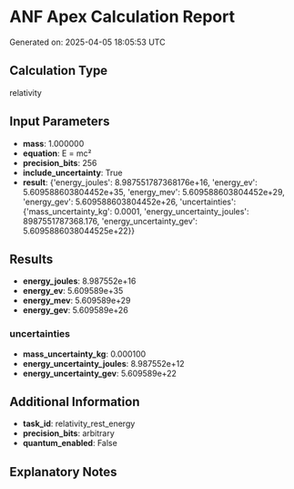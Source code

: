 # ANF Apex Calculation Report
Generated on: 2025-04-05 18:05:53 UTC

## Calculation Type
relativity

## Input Parameters
- **mass**: 1.000000
- **equation**: E = mc²
- **precision_bits**: 256
- **include_uncertainty**: True
- **result**: {'energy_joules': 8.987551787368176e+16, 'energy_ev': 5.609588603804452e+35, 'energy_mev': 5.609588603804452e+29, 'energy_gev': 5.609588603804452e+26, 'uncertainties': {'mass_uncertainty_kg': 0.0001, 'energy_uncertainty_joules': 8987551787368.176, 'energy_uncertainty_gev': 5.6095886038044525e+22}}

## Results
- **energy_joules**: 8.987552e+16
- **energy_ev**: 5.609589e+35
- **energy_mev**: 5.609589e+29
- **energy_gev**: 5.609589e+26

### uncertainties
- **mass_uncertainty_kg**: 0.000100
- **energy_uncertainty_joules**: 8.987552e+12
- **energy_uncertainty_gev**: 5.609589e+22

## Additional Information
- **task_id**: relativity_rest_energy
- **precision_bits**: arbitrary
- **quantum_enabled**: False

## Explanatory Notes
